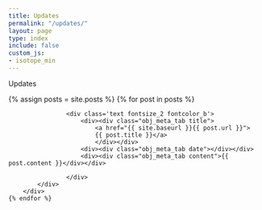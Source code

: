 ```yaml
---
title: Updates
permalink: "/updates/"
layout: page
type: index
include: false
custom_js:
- isotope_min
---
```


<style>
.ind{
}
.present_div{
}
</style>



<div class="present_div fontsize_3">Updates</div>
<div class="grid grid_present">
<div class="grid-sizer"></div>

 {% assign posts = site.posts %}
	{% for post in posts %}
		<div class="grid-item short update">
			<div class="elem_inner">
									
					<div class='text fontsize_2 fontcolor_b'>
						<div><div class="obj_meta_tab title">				
							<a href="{{ site.baseurl }}{{ post.url }}">
							{{ post.title }}</a>
							</div></div>
						<div><div class="obj_meta_tab date"></div></div>
						<div><div class="obj_meta_tab content">{{ post.content }}</div></div>
	
					</div>
			</div>		
		</div>	
	{% endfor %}


</div>

